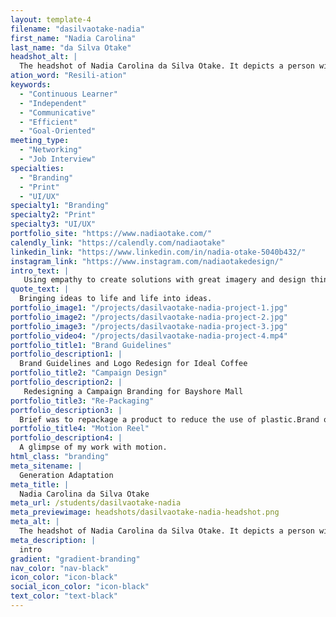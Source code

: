 ```yaml
---
layout: template-4
filename: "dasilvaotake-nadia" 
first_name: "Nadia Carolina"
last_name: "da Silva Otake"
headshot_alt: |
  The headshot of Nadia Carolina da Silva Otake. It depicts a person with mid-length brown hair smiling brightly at the camera. They are wearing glasses and bright red lipstick.
ation_word: "Resili-ation"
keywords:
  - "Continuous Learner"
  - "Independent"
  - "Communicative"
  - "Efficient"
  - "Goal-Oriented"
meeting_type:
  - "Networking"
  - "Job Interview"
specialties:
  - "Branding"
  - "Print"
  - "UI/UX"
specialty1: "Branding"
specialty2: "Print"
specialty3: "UI/UX"
portfolio_site: "https://www.nadiaotake.com/"
calendly_link: "https://calendly.com/nadiaotake"
linkedin_link: "https://www.linkedin.com/in/nadia-otake-5040b432/"
instagram_link: "https://www.instagram.com/nadiaotakedesign/"
intro_text: |
   Using empathy to create solutions with great imagery and design thinking. Trying to dignify humans and brands through my skills.With a very creative brain, experienced in mixed medias, writing upside down and with a strong passion for excellence and beauty. 
quote_text: |
  Bringing ideas to life and life into ideas.
portfolio_image1: "/projects/dasilvaotake-nadia-project-1.jpg"
portfolio_image2: "/projects/dasilvaotake-nadia-project-2.jpg"
portfolio_image3: "/projects/dasilvaotake-nadia-project-3.jpg"
portfolio_video4: "/projects/dasilvaotake-nadia-project-4.mp4"
portfolio_title1: "Brand Guidelines"
portfolio_description1: |
  Brand Guidelines and Logo Redesign for Ideal Coffee
portfolio_title2: "Campaign Design"
portfolio_description2: |
   Redesigning a Campaign Branding for Bayshore Mall
portfolio_title3: "Re-Packaging"
portfolio_description3: |
  Brief was to repackage a product to reduce the use of plastic.Brand of choice: GraceProduct: Quinoa 
portfolio_title4: "Motion Reel"
portfolio_description4: |
  A glimpse of my work with motion.
html_class: "branding"
meta_sitename: |
  Generation Adaptation
meta_title: |
  Nadia Carolina da Silva Otake
meta_url: /students/dasilvaotake-nadia
meta_previewimage: headshots/dasilvaotake-nadia-headshot.png
meta_alt: |
  The headshot of Nadia Carolina da Silva Otake. It depicts a person with mid-length brown hair smiling brightly at the camera. They are wearing glasses and bright red lipstick.
meta_description: |
  intro
gradient: "gradient-branding"
nav_color: "nav-black"
icon_color: "icon-black"
social_icon_color: "icon-black"
text_color: "text-black"
---
```


